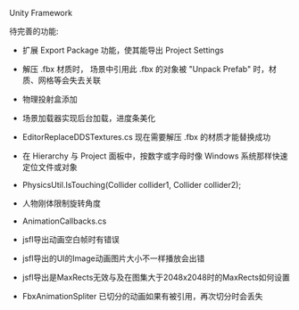 Unity Framework


待完善的功能: 
* 扩展 Export Package 功能，使其能导出 Project Settings
* 解压 .fbx 材质时， 场景中引用此 .fbx 的对象被 "Unpack Prefab" 时，材质、网格等会失去关联
* 物理投射盒添加
* 场景加载器实现后台加载，进度条美化

* EditorReplaceDDSTextures.cs 现在需要解压 .fbx 的材质才能替换成功
* 在 Hierarchy 与 Project 面板中，按数字或字母时像 Windows 系统那样快速定位文件或对象
* PhysicsUtil.IsTouching(Collider collider1, Collider collider2);
* 人物刚体限制旋转角度
* AnimationCallbacks.cs
* jsfl导出动画空白帧时有错误
* jsfl导出的UI的Image动画图片大小不一样播放会出错
* jsfl导出是MaxRects无效与及在图集大于2048x2048时的MaxRects如何设置
* FbxAnimationSpliter 已切分的动画如果有被引用，再次切分时会丢失